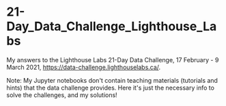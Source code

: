 # 21-Day_Data_Challenge_Lighthouse_Labs

My answers to the Lighthouse Labs 21-Day Data Challenge, 
17 February - 9 March 2021, 
https://data-challenge.lighthouselabs.ca/.

Note: My Jupyter notebooks don't contain teaching materials (tutorials and hints) that the data challenge provides. 
Here it's just the necessary info to solve the challenges, and my solutions!
